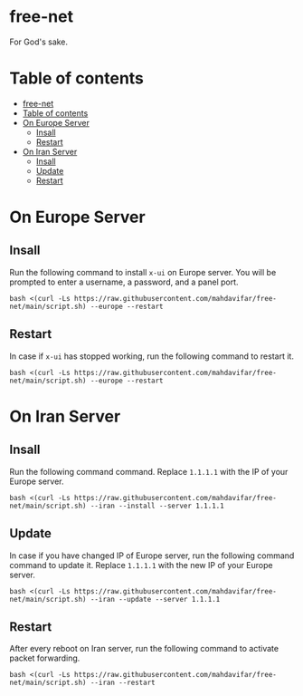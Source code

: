 # free-net
For God's sake.  

# Table of contents
- [free-net](#free-net)
- [Table of contents](#table-of-contents)
- [On Europe Server](#on-europe-server)
	- [Insall](#insall)
	- [Restart](#restart)
- [On Iran Server](#on-iran-server)
	- [Insall](#insall-1)
	- [Update](#update)
	- [Restart](#restart-1)



# On Europe Server

## Insall
Run the following command to install `x-ui` on Europe server. You will be prompted to enter a username, a password, and a panel port.
```
bash <(curl -Ls https://raw.githubusercontent.com/mahdavifar/free-net/main/script.sh) --europe --restart
```


## Restart
In case if `x-ui` has stopped working, run the following command to restart it.
```
bash <(curl -Ls https://raw.githubusercontent.com/mahdavifar/free-net/main/script.sh) --europe --restart
```

# On Iran Server

## Insall
Run the following command command. Replace `1.1.1.1` with the IP of your Europe server.
```
bash <(curl -Ls https://raw.githubusercontent.com/mahdavifar/free-net/main/script.sh) --iran --install --server 1.1.1.1
```

## Update
In case if you have changed IP of Europe server, run the following command command to update it. Replace `1.1.1.1` with the new IP of your Europe server.
```
bash <(curl -Ls https://raw.githubusercontent.com/mahdavifar/free-net/main/script.sh) --iran --update --server 1.1.1.1
```

## Restart
After every reboot on Iran server, run the following command to activate packet forwarding.
```
bash <(curl -Ls https://raw.githubusercontent.com/mahdavifar/free-net/main/script.sh) --iran --restart
```